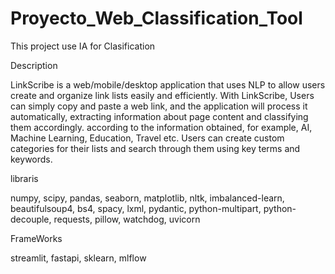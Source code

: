 # Proyecto_Web_Classification_Tool
This project use IA for Clasification

Description

LinkScribe is a web/mobile/desktop application that uses NLP to allow users create and organize link lists easily and efficiently. With LinkScribe, Users can simply copy and paste a web link, and the application will process it automatically, extracting information about page content and classifying them accordingly. according to the information obtained, for example, AI, Machine Learning, Education, Travel etc. Users can create custom categories for their lists and search through them using key terms and keywords.

libraris

numpy, scipy, pandas, seaborn, matplotlib, nltk, imbalanced-learn, beautifulsoup4, bs4, spacy, lxml, pydantic, python-multipart, python-decouple, requests, pillow, watchdog, uvicorn

FrameWorks

streamlit, fastapi, sklearn, mlflow
